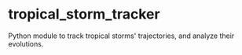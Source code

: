 # tropical_storm_tracker
Python module to track tropical storms' trajectories, and analyze their evolutions.
